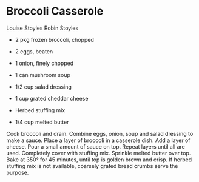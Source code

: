 # Broccoli Casserole

Louise Stoyles
Robin Stoyles

- 2 pkg frozen broccoli, chopped
- 2 eggs, beaten
- 1 onion, finely chopped
- 1 can mushroom soup

- 1/2 cup salad dressing
- 1 cup grated cheddar cheese
- Herbed stuffing mix
- 1/4 cup melted butter

Cook broccoli and drain. Combine eggs, onion, soup and salad dressing to make a sauce. Place a layer of broccoli in a casserole dish. Add a layer of cheese. Pour a small amount of sauce on top. Repeat layers until all are used. Completely cover with stuffing mix. Sprinkle melted butter over top. Bake at 350° for 45 minutes, until top is golden brown and crisp. If herbed stuffing mix is not available, coarsely grated bread crumbs serve the purpose.